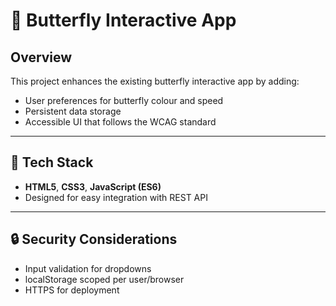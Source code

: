 # 🦋 Butterfly Interactive App

## Overview
This project enhances the existing butterfly interactive app by adding:
- User preferences for butterfly colour and speed
- Persistent data storage
- Accessible UI that follows the WCAG standard
---

## 🧰 Tech Stack
- **HTML5**, **CSS3**, **JavaScript (ES6)**
- Designed for easy integration with REST API

---

## 🔒 Security Considerations
- Input validation for dropdowns
- localStorage scoped per user/browser
- HTTPS for deployment


